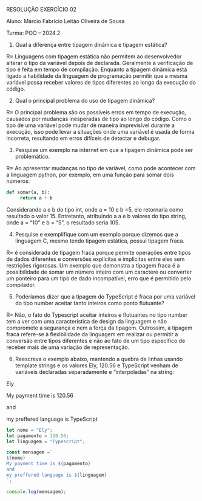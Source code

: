 RESOLUÇÃO EXERCÍCIO 02

Aluno: Márcio Fabrício Leitão Oliveira de Sousa

Turma: POO – 2024.2

1. Qual a diferença entre tipagem dinâmica e tipagem estática?

R= Linguagens com tipagem estática não permitem ao desenvolvedor alterar o tipo da variável depois de declarada. Geralmente a verificação de tipo é feita em tempo de compilação. Enquanto a tipagem dinâmica está ligado a habilidade da linguagem de programação permitir que a mesma variável possa receber valores de tipos diferentes ao longo da execução do código.


2. Qual o principal problema do uso de tipagem dinâmica?

R= O principal problema são os possíveis erros em tempo de execução, causados por mudanças inesperadas de tipo ao longo do código. Como o tipo de uma variável pode mudar de maneira imprevisível durante a execução, isso pode levar a situações onde uma variável é usada de forma incorreta, resultando em erros difíceis de detectar e debugar.


3. Pesquise um exemplo na internet em que a tipagem dinâmica pode ser problemático.

R= Ao apresentar mudanças no tipo de variável, como pode acontecer com a linguagem python, por exemplo, em uma função para somar dois números:
``` python
def somar(a, b):
     return a + b
```

Considerando a e b do tipo int, onde a = 10 e b =5, ele retornaria como resultado o valor 15. Entretanto, atribuindo a a e b valores do tipo string, onde a = “10” e b = “5”, o resultado seria 105.


4. Pesquise e exemplifique com um exemplo porque dizemos que a linguagem C, mesmo tendo tipagem estática, possui tipagem fraca.

R= é considerada de tipagem fraca porque permite operações entre tipos de dados diferentes e conversões explícitas e implícitas entre eles sem restrições rigorosas. Um exemplo que demonstra a tipagem fraca é a possibilidade de somar um número inteiro com um caractere ou converter um ponteiro para um tipo de dado incompatível, erro que é permitido pelo compilador.

5. Poderíamos dizer que a tipagem do TypeScript é fraca por uma variável do tipo number aceitar tanto inteiros como ponto flutuante?

R= Não, o fato do Typescript aceitar inteiros e flutuantes no tipo number tem a ver com uma característica de design da linguagem e não compromete a segurança e nem a força da tipagem. Outrossim, a  tipagem fraca refere-se à flexibilidade da linguagem em realizar ou permitir a conversão entre tipos diferentes e não ao fato de um tipo específico de receber mais de uma variação de representação.

6. Reescreva o exemplo abaixo, mantendo a quebra de linhas usando template strings e os valores Ely, 120.56 e TypeScript venham de variáveis declaradas separadamente e “interpoladas” na string: 

Ely 

My payment time is 120.56 

and 

my preffered language is TypeScript

``` typescript
let nome = "Ely";
let pagamento = 120.56;
let linguagem = "Typescript";

const mensagem =`
${nome}
My payment time is ${pagamento} 
and 
my preffered language is ${linguagem}
`;

console.log(mensagem);
```
